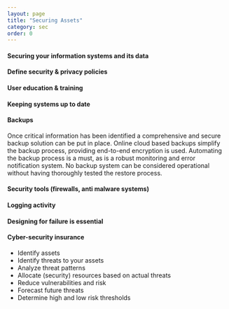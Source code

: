 ```yaml
---
layout: page
title: "Securing Assets"
category: sec
order: 0
---
```


#### Securing your information systems and its data

#### Define security & privacy policies

#### User education & training

#### Keeping systems up to date

#### Backups
Once critical information has been identified a comprehensive and secure backup solution can be put in place. Online cloud based backups simplify the backup process, providing end-to-end encryption is used. Automating the backup process is a must, as is a robust monitoring and error notification system. No backup system can be considered operational without having thoroughly tested the restore process.

#### Security tools (firewalls, anti malware systems) 

#### Logging activity

#### Designing for failure is essential

#### Cyber-security insurance


* Identify assets
* Identify threats to your assets
* Analyze threat patterns
* Allocate (security) resources based on actual threats
* Reduce vulnerabilities and risk
* Forecast future threats
* Determine high and low risk thresholds
